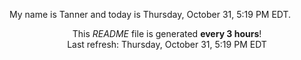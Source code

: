 My name is Tanner and today is Thursday, October 31, 5:19 PM EDT.

<p align="center">This <i>README</i> file is generated <b>every 3 hours</b>!</br>Last refresh: Thursday, October 31, 5:19 PM EDT<br /></p>
